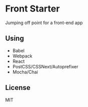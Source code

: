 # Front Starter

Jumping off point for a front-end app

## Using

* Babel
* Webpack
* React
* PostCSS/CSSNext/Autoprefixer
* Mocha/Chai

## License

MIT

